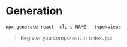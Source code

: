 # Generation

```npx generate-react--cli c NAME --type=views```

> Register you component in `index.jsx`